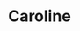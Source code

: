 ---
abv: 5.8%
alt:
availability: Keg
bitterness: 
description:
gravity: 
hops: 
img: caroline.jpg
layout: beer
malt: 
modal-id: caroline
title: Caroline
on-tap: yup
sourness: 
style: Sour
---